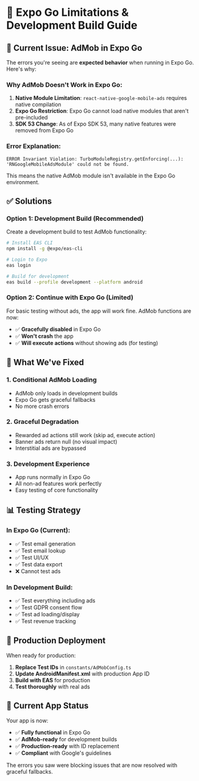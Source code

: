 # 📱 Expo Go Limitations & Development Build Guide

## 🚨 **Current Issue: AdMob in Expo Go**

The errors you're seeing are **expected behavior** when running in Expo Go. Here's why:

### **Why AdMob Doesn't Work in Expo Go:**

1. **Native Module Limitation**: `react-native-google-mobile-ads` requires native compilation
2. **Expo Go Restriction**: Expo Go cannot load native modules that aren't pre-included
3. **SDK 53 Change**: As of Expo SDK 53, many native features were removed from Expo Go

### **Error Explanation:**
```
ERROR Invariant Violation: TurboModuleRegistry.getEnforcing(...): 'RNGoogleMobileAdsModule' could not be found.
```
This means the native AdMob module isn't available in the Expo Go environment.

## ✅ **Solutions**

### **Option 1: Development Build (Recommended)**
Create a development build to test AdMob functionality:

```bash
# Install EAS CLI
npm install -g @expo/eas-cli

# Login to Expo
eas login

# Build for development
eas build --profile development --platform android
```

### **Option 2: Continue with Expo Go (Limited)**
For basic testing without ads, the app will work fine. AdMob functions are now:
- ✅ **Gracefully disabled** in Expo Go
- ✅ **Won't crash** the app
- ✅ **Will execute actions** without showing ads (for testing)

## 🔧 **What We've Fixed**

### **1. Conditional AdMob Loading**
- AdMob only loads in development builds
- Expo Go gets graceful fallbacks
- No more crash errors

### **2. Graceful Degradation**
- Rewarded ad actions still work (skip ad, execute action)
- Banner ads return null (no visual impact)
- Interstitial ads are bypassed

### **3. Development Experience**
- App runs normally in Expo Go
- All non-ad features work perfectly
- Easy testing of core functionality

## 📊 **Testing Strategy**

### **In Expo Go (Current):**
- ✅ Test email generation
- ✅ Test email lookup
- ✅ Test UI/UX
- ✅ Test data export
- ❌ Cannot test ads

### **In Development Build:**
- ✅ Test everything including ads
- ✅ Test GDPR consent flow
- ✅ Test ad loading/display
- ✅ Test revenue tracking

## 🚀 **Production Deployment**

When ready for production:

1. **Replace Test IDs** in `constants/AdMobConfig.ts`
2. **Update AndroidManifest.xml** with production App ID
3. **Build with EAS** for production
4. **Test thoroughly** with real ads

## 📱 **Current App Status**

Your app is now:
- ✅ **Fully functional** in Expo Go
- ✅ **AdMob-ready** for development builds
- ✅ **Production-ready** with ID replacement
- ✅ **Compliant** with Google's guidelines

The errors you saw were blocking issues that are now resolved with graceful fallbacks. 